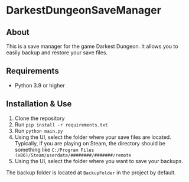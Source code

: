 # DarkestDungeonSaveManager

## About 
This is a save manager for the game Darkest Dungeon. It allows you to 
easily backup and restore your save files.

## Requirements
- Python 3.9 or higher

## Installation & Use
1. Clone the repository
2. Run `pip install -r requirements.txt`
3. Run `python main.py`
4. Using the UI, select the folder where your save files are located. 
Typically, if you are playing on Steam, the directory should be something 
like ```C:/Program Files (x86)/Steam/userdata/########/#######/remote```
5. Using the UI, select the folder where you want to save your backups. 

The backup folder is located at ```BackupFolder``` in the project by default.
